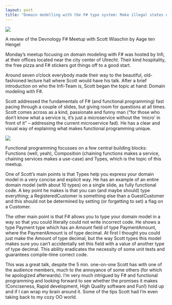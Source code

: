 ```yaml
---
layout: post
title: "Domain modelling with the F# type system: Make illegal states unrepresentable"
---
```


![](/images/stories/articles/domain-modeling-whatswrong.jpg)

A review of the Devnology F# Meetup with Scott Wlaschin by Aage ten Hengel  

Monday’s meetup focusing on domain modeling with F# was hosted by Infi, at their offices located near the city center of Utrecht. Their kind hospitality, the free pizza and F# stickers got things off to a good start.  

Around seven o’clock everybody made their way to the beautiful, old-fashioned lecture hall where Scott would have his talk. After a brief introduction on who the Infi-Team is, Scott began the topic at hand: Domain modeling with F#.  

Scott addressed the fundamentals of F# (and functional programming) fast pacing through a couple of slides, but giving room for questions at all times. Scott comes across as a kind, passionate and funny man (“for those who don’t know what a service is, it’s just a microservice without the ‘micro’ in front of it” – addressing the current microservice fad). He has a clear and visual way of explaining what makes functional programming unique.

![](/images/stories/articles/domain-modeling-domain.jpg)

Functional programming focusses on a few central building blocks: Functions (well, yeah), Composition (chaining functions makes a service, chaining services makes a use-case) and Types, which is the topic of this meetup.  

One of Scott’s main points is that Types help you express your domain model in a very concise and explicit way. He has an example of an entire domain model (with about 10 types) on a single slide, as fully functional code. A key point he makes is that you can (and maybe should) type everything; a RegisteredCustomer is something else than a GuestCustomer and this should not be determined by setting (or forgetting to set) a flag on a Customer.  

The other main point is that F# allows you to type your domain model in a way so that you could literally could not write incorrect code. He shows a type Payment type which has an Amount field of type PaymentAmount, where the PaymentAmount is of type decimal. At first I thought you could just make the Amount of type decimal, but the way Scott types this model makes sure you can’t accidentally set this field with a value of another type of type decimal. This ability eradicates the necessity of some unit tests and guarantees compile-time correct code.  

This was a great talk, despite the 5 min. one-on-one Scott has with one of the audience members, much to the annoyance of some others (for which he apologized afterwards). I’m very much intrigued by F# and functional programming and looking forward to see whether the promises it makes (Conciseness, Rapid development, High Quality software and Fun!) hold up and if I can wrap my brain around it. Some of the tips Scott had I’m even taking back to my cozy OO world.
